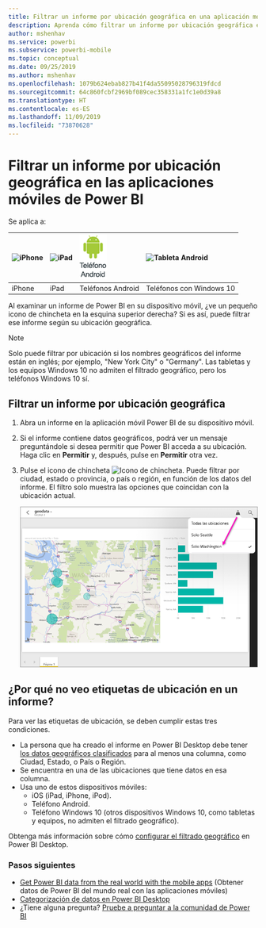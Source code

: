 ```yaml
---
title: Filtrar un informe por ubicación geográfica en una aplicación móvil de Power BI
description: Aprenda cómo filtrar un informe por ubicación geográfica en las aplicaciones móviles de Microsoft Power BI, si el propietario del informe estableció etiquetas geográficas.
author: mshenhav
ms.service: powerbi
ms.subservice: powerbi-mobile
ms.topic: conceptual
ms.date: 09/25/2019
ms.author: mshenhav
ms.openlocfilehash: 1079b624ebab827b41f4da55095028796319fdcd
ms.sourcegitcommit: 64c860fcbf2969bf089cec358331a1fc1e0d39a8
ms.translationtype: HT
ms.contentlocale: es-ES
ms.lasthandoff: 11/09/2019
ms.locfileid: "73870628"
---
```

# <a name="filter-a-report-by-geographic-location-in-the-power-bi-mobile-apps"></a>Filtrar un informe por ubicación geográfica en las aplicaciones móviles de Power BI
Se aplica a:

| ![iPhone](./media/mobile-apps-geographic-filtering/iphone-logo-50-px.png) | ![iPad](./media/mobile-apps-geographic-filtering/ipad-logo-50-px.png) | ![Teléfono Android](./media/mobile-apps-geographic-filtering/android-phone-logo-50-px.png) | ![Tableta Android](./media/mobile-apps-geographic-filtering/win-10-logo-50-px.png) |
|:--- |:--- |:--- |:--- |
| iPhone |iPad |Teléfonos Android |Teléfonos con Windows 10 |

Al examinar un informe de Power BI en su dispositivo móvil, ¿ve un pequeño icono de chincheta en la esquina superior derecha? Si es así, puede filtrar ese informe según su ubicación geográfica.

> [!NOTE]
> Solo puede filtrar por ubicación si los nombres geográficos del informe están en inglés; por ejemplo, "New York City" o "Germany". Las tabletas y los equipos Windows 10 no admiten el filtrado geográfico, pero los teléfonos Windows 10 sí.
> 
> 

## <a name="filter-your-report-by-your-geographic-location"></a>Filtrar un informe por ubicación geográfica
1. Abra un informe en la aplicación móvil Power BI de su dispositivo móvil.
2. Si el informe contiene datos geográficos, podrá ver un mensaje preguntándole si desea permitir que Power BI acceda a su ubicación. Haga clic en **Permitir** y, después, pulse en **Permitir** otra vez.
3. Pulse el icono de chincheta ![Icono de chincheta](./media/mobile-apps-geographic-filtering/power-bi-mobile-geo-icon.png). Puede filtrar por ciudad, estado o provincia, o país o región, en función de los datos del informe. El filtro solo muestra las opciones que coincidan con la ubicación actual.
   
    ![Filtro del icono de chincheta](./media/mobile-apps-geographic-filtering/power-bi-mobile-geo-map-set-filter.png)

## <a name="why-dont-i-see-location-tags-on-a-report"></a>¿Por qué no veo etiquetas de ubicación en un informe?
Para ver las etiquetas de ubicación, se deben cumplir estas tres condiciones. 

* La persona que ha creado el informe en Power BI Desktop debe tener [los datos geográficos clasificados](../../desktop-mobile-geofiltering.md) para al menos una columna, como Ciudad, Estado, o País o Región.
* Se encuentra en una de las ubicaciones que tiene datos en esa columna.
* Usa uno de estos dispositivos móviles:
  * iOS (iPad, iPhone, iPod).
  * Teléfono Android.
  * Teléfono Windows 10 (otros dispositivos Windows 10, como tabletas y equipos, no admiten el filtrado geográfico).

Obtenga más información sobre cómo [configurar el filtrado geográfico](../../desktop-mobile-geofiltering.md) en Power BI Desktop.

### <a name="next-steps"></a>Pasos siguientes
* [Get Power BI data from the real world with the mobile apps](mobile-apps-data-in-real-world-context.md) (Obtener datos de Power BI del mundo real con las aplicaciones móviles)
* [Categorización de datos en Power BI Desktop](../../desktop-data-categorization.md) 
* ¿Tiene alguna pregunta? [Pruebe a preguntar a la comunidad de Power BI](https://community.powerbi.com/)


